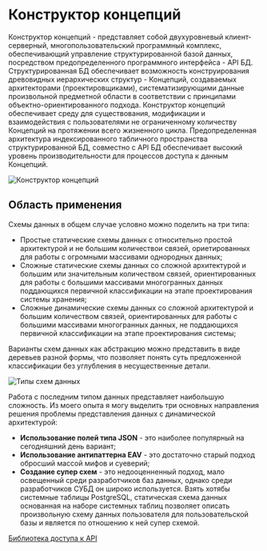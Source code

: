 # Конструктор концепций
Конструктор концепций - представляет собой двухуровневый клиент-серверный, многопользовательский
программный комплекс, обеспечивающий управление структурированной базой данных, посредством
предопределенного программного интерфейса - API БД. Структурированная БД обеспечивает возможность
конструирования древовидных иерархических структур - Концепций, создаваемых архитекторами
(проектировщиками), систематизирующими данные произвольной предметной области в соответствии с
принципами объектно-ориентированного подхода. Конструктор концепций обеспечивает среду для
существования, модификации и взаимодействия с пользователями не ограниченному количеству
Концепций на протяжении всего жизненного цикла. Предопределенная архитектура индексированного
табличного пространства структурированной БД, совместно с API БД обеспечивает высокий уровень
производительности для процессов доступа к данным Концепций.

![Конструктор концепций](https://github.com/firstDismay/pg-conception-builder/blob/master/resources/schematics/Constructor.png)

## Область применения
Схемы данных в общем случае условно можно поделить на три типа:
- Простые статические схемы данных с относительно простой архитектурой и не большим количествои связей, ориетированных для работы с огромными массивами однородных данных;
- Сложные статические схемы данных со сложной архитектурой и большим или значительным количеством связей, ориентированных для работы с большими массивами многогранных данных поддающихся первичной классификации на этапе проектирования системы хранения;
- Сложные динамические схемы данных со сложной архитектурой и большим количеством связей, ориентированных для работы с большими массивами многогранных данных, не поддающихся первичной классификации на этапе проектирования системы;

Варианты схем данных как абстракцию можно представить в виде деревьев разной формы, что позволяет понять суть предложенной классификации без углубления в несущественные детали.


![Типы схем данных](https://github.com/firstDismay/pg-conception-builder/blob/master/resources/schematics/schema2.png)

Работа с последним типом данных представляет наибольшую сложность. Из моего опыта я могу выделить три основных направления решения проблемы представления данных с динамической архитектурой:
- **Использование полей типа JSON** - это наиболее популярный на сегодняшний день вариант;
- **Использование антипаттерна EAV** - это достаточно старый подход обросший массой мифов и суеверий;
- **Создание супер схем** - это недооценненный подход, мало освещенный среди разработчиков баз данных, однако среди разработчиков СУБД он широко используется. Взять хотябы системные таблицы PostgreSQL, статическая схема данных основанная на наборе системных таблиц позволяет описать произвольную схему данных пользователя для пользовательской базы и является по отношению к ней супер схемой.
  

[Библиотека доступа к API](https://github.com/firstDismay/ManDI)
